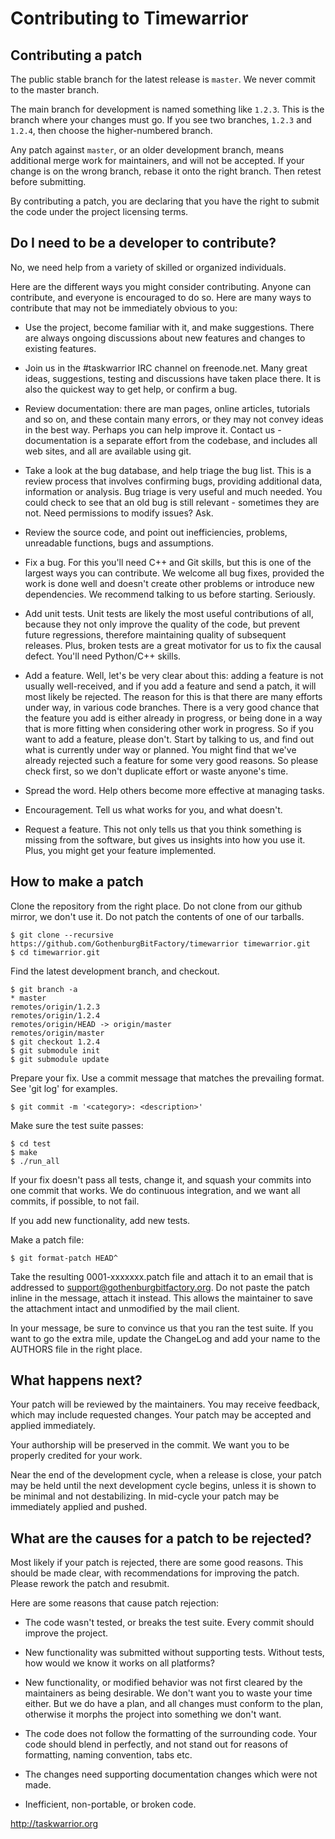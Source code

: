 Contributing to Timewarrior
===========================

Contributing a patch
--------------------

The public stable branch for the latest release is `master`. We never commit to
the master branch.

The main branch for development is named something like `1.2.3`. This is the
branch where your changes must go. If you see two branches, `1.2.3` and
`1.2.4`, then choose the higher-numbered branch.

Any patch against `master`, or an older development branch, means additional
merge work for maintainers, and will not be accepted. If your change is on the
wrong branch, rebase it onto the right branch. Then retest before submitting.

By contributing a patch, you are declaring that you have the right to submit
the code under the project licensing terms.


Do I need to be a developer to contribute?
------------------------------------------

No, we need help from a variety of skilled or organized individuals.

Here are the different ways you might conѕider contributing. Anyone can
contribute, and everyone is encouraged to do so. Here are many ways to
contribute that may not be immediately obvious to you:

  - Use the project, become familiar with it, and make suggestions. There are
    always ongoing discussions about new features and changes to existing
    features.

  - Join us in the #taskwarrior IRC channel on freenode.net. Many great ideas,
    suggestions, testing and discussions have taken place there. It is also
    the quickest way to get help, or confirm a bug.

  - Review documentation: there are man pages, online articles, tutorials and
    so on, and these contain many errors, or they may not convey ideas in the
    best way. Perhaps you can help improve it. Contact us - documentation is
    a separate effort from the codebase, and includes all web sites, and all
    are available using git.

  - Take a look at the bug database, and help triage the bug list. This is a
    review process that involves confirming bugs, providing additional data,
    information or analysis. Bug triage is very useful and much needed. You
    could check to see that an old bug is still relevant - sometimes they are
    not. Need permissions to modify issues? Ask.

  - Review the source code, and point out inefficiencies, problems, unreadable
    functions, bugs and assumptions.

  - Fix a bug. For this you'll need C++ and Git skills, but this is one of
    the largest ways you can contribute. We welcome all bug fixes, provided
    the work is done well and doesn't create other problems or introduce new
    dependencies. We recommend talking to us before starting. Seriously.

  - Add unit tests. Unit tests are likely the most useful contributions of
    all, because they not only improve the quality of the code, but prevent
    future regressions, therefore maintaining quality of subsequent releases.
    Plus, broken tests are a great motivator for us to fix the causal defect.
    You'll need Python/C++ skills.

  - Add a feature. Well, let's be very clear about this: adding a feature is
    not usually well-received, and if you add a feature and send a patch, it
    will most likely be rejected. The reason for this is that there are many
    efforts under way, in various code branches. There is a very good chance
    that the feature you add is either already in progress, or being done in a
    way that is more fitting when considering other work in progress. So if
    you want to add a feature, please don't. Start by talking to us, and find
    out what is currently under way or planned. You might find that we've
    already rejected such a feature for some very good reasons. So please
    check first, so we don't duplicate effort or waste anyone's time.

  - Spread the word. Help others become more effective at managing tasks.

  - Encouragement. Tell us what works for you, and what doesn't.

  - Request a feature. This not only tells us that you think something is
    missing from the software, but gives us insights into how you use it.
    Plus, you might get your feature implemented.


How to make a patch
-------------------

Clone the repository from the right place. Do not clone from our github mirror,
we don't use it. Do not patch the contents of one of our tarballs.

    $ git clone --recursive https://github.com/GothenburgBitFactory/timewarrior timewarrior.git
    $ cd timewarrior.git

Find the latest development branch, and checkout.

    $ git branch -a
    * master
    remotes/origin/1.2.3
    remotes/origin/1.2.4
    remotes/origin/HEAD -> origin/master
    remotes/origin/master
    $ git checkout 1.2.4
    $ git submodule init
    $ git submodule update

Prepare your fix. Use a commit message that matches the prevailing format.
See 'git log' for examples.

    $ git commit -m '<category>: <description>'

Make sure the test suite passes:

    $ cd test
    $ make
    $ ./run_all

If your fix doesn't pass all tests, change it, and squash your commits into one
commit that works. We do continuous integration, and we want all commits, if
possible, to not fail.

If you add new functionality, add new tests.

Make a patch file:

    $ git format-patch HEAD^

Take the resulting 0001-xxxxxxx.patch file and attach it to an email that is
addressed to support@gothenburgbitfactory.org. Do not paste the patch inline in the
message, attach it instead. This allows the maintainer to save the attachment
intact and unmodified by the mail client.

In your message, be sure to convince us that you ran the test suite. If you
want to go the extra mile, update the ChangeLog and add your name to the
AUTHORS file in the right place.


What happens next?
------------------

Your patch will be reviewed by the maintainers. You may receive feedback, which
may include requested changes. Your patch may be accepted and applied
immediately.

Your authorship will be preserved in the commit. We want you to be properly
credited for your work.

Near the end of the development cycle, when a release is close, your patch may
be held until the next development cycle begins, unless it is shown to be
minimal and not destabilizing. In mid-cycle your patch may be immediately
applied and pushed.


What are the causes for a patch to be rejected?
-----------------------------------------------

Most likely if your patch is rejected, there are some good reasons. This should
be made clear, with recommendations for improving the patch. Please rework the
patch and resubmit.

Here are some reasons that cause patch rejection:

- The code wasn't tested, or breaks the test suite. Every commit should improve
  the project.

- New functionality was submitted without supporting tests. Without tests, how
  would we know it works on all platforms?

- New functionality, or modified behavior was not first cleared by the
  maintainers as being desirable. We don't want you to waste your time either.
  But we do have a plan, and all changes must conform to the plan, otherwise
  it morphs the project into something we don't want.

- The code does not follow the formatting of the surrounding code. Your code
  should blend in perfectly, and not stand out for reasons of formatting,
  naming convention, tabs etc.

- The changes need supporting documentation changes which were not made.

- Inefficient, non-portable, or broken code.


http://taskwarrior.org
